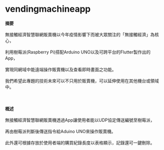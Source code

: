 # vendingmachineapp


**摘要**<br><br/>
無接觸經濟智慧聯網販賣機以今年疫情影響下而被大眾關注的「無接觸經濟」為核心，<br><br/>
利用樹莓派(Raspberry Pi)搭配Arduino UNO以及可跨平台的Flutter製作出的App，<br><br/>
實現同網域中能遠端操作販賣機以及查看即時畫面之功能。<br><br/>
我們希望此專題的技術未來可以不只用於販賣機，可以延伸使用在其他機台或領域中。<br><br/>
<br><br/>
**概述**<br><br/>
無接觸經濟智慧聯網販賣機透過App讓使用者能以UDP協定傳送編號至樹莓派，<br><br/>
再由樹莓派判斷後傳送指令給Aduino UNO來操作販賣機。<br><br/>
此外還可根據存放於使用者端的購買紀錄長度以表格顯示，記錄還可一鍵刪除。<br><br/>
